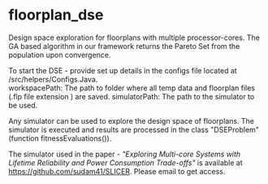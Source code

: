# floorplan_dse
Design space exploration for floorplans with multiple processor-cores. The GA based algorithm in our framework returns the Pareto Set from the population upon convergence.


To start the DSE - provide set up details in the configs file located at /src/helpers/Configs.Java.  
workspacePath: The path to folder where all temp data  and floorplan files  (.flp file extension ) are saved. 
simulatorPath: The path to the simulator to be used.

Any simulator can be used to explore the design space of floorplans. The simulator is executed and results are processed in the class "DSEProblem" (function fitnessEvaluations()). 

The simulator used in the paper - _"Exploring Multi-core Systems with Lifetime Reliability and Power Consumption Trade-offs"_ is available at https://github.com/sudam41/SLICER. Please email to get access. 
